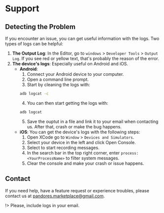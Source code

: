 
# Support

## Detecting the Problem
If you encounter an issue, you can get useful information with the logs.
Two types of logs can be helpful:
1. **The Output Log**: In the Editor, go to `windows` > `Developer Tools` > `Output Log`. If you see red or yellow text, 
that's probably the reason of the error.
2. **The device's logs**: Especially useful on Android and iOS. 
    - **Android**: 
        1. Connect your Android device to your computer.
        2. Open a command line prompt.
        3. Start by cleaning the logs with: 
        ```bash
        adb logcat -c
        ```
        4. You can then start getting the logs with:
        ```bash
        adb logcat
        ```
        5. Save the ouptut in a file and link it to your email when contacting us.
    After that, crash or make the bug happens.
    - **iOS**: You can get the device's logs with the following steps: 
        1. Open XCode go to `Window` > `Devices and Simulators`.
        2. Select your device in the left and click Open Console.
        3. Select to start recording messages.
        4. In the search bar in the top right corner, enter `process: <YourProcessName>` to filter system messages.
        5. Clear the console and make your crash or issue happens.


## Contact
If you need help, have a feature request or experience troubles, please contact us at [pandores.marketplace@gmail.com](mailto:pandores.marketplace+FirebaseFeatures@gmail.com?subject=Firebase%20Features%20-%20).

!> Please, include logs in your email.
